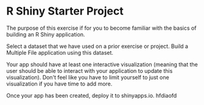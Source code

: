 # R Shiny Starter Project

The purpose of this exercise if for you to become familiar with the basics of building an R Shiny application.

Select a dataset that we have used on a prior exercise or project. Build a Multiple File application using this dataset.

Your app should have at least one interactive visualization (meaning that the user should be able to interact with your application to update this visualization). Don't feel like you have to limit yourself to just one visualization if you have time to add more.

Once your app has been created, deploy it to shinyapps.io.
hfdiaofd
